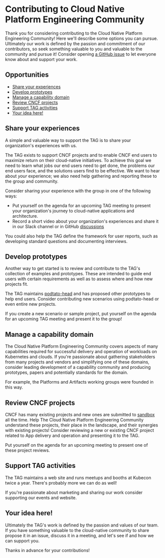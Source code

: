 # Contributing to Cloud Native Platform Engineering Community

Thank you for considering contributing to the Cloud Native Platform Engineering Community! Here we'll describe some options you can pursue. Ultimately our work is defined by the passion and commitment of our contributors, so seek something valuable to you and valuable to the community and pursue it! Consider opening [a GitHub issue](https://github.com/Cloud-Native-Platform-Engineering/cnpe-community/issues/new) to let everyone know about and support your work.

<!-- Also consider reviewing [TAG App Delivery's charter](https://github.com/cncf/toc/blob/main/tags/tag-charters/app-delivery.md) to be sure your work is in scope. -->

## Opportunities

- [Share your experiences](#share-your-experiences)
- [Develop prototypes](#develop-prototypes)
- [Manage a capability domain](#manage-a-capability-domain)
- [Review CNCF projects](#review-cncf-projects)
- [Support TAG activities](#support-tag-activities)
- [Your idea here!](#your-idea-here)

## Share your experiences

A simple and valuable way to support the TAG is to share your organization's experiences with us.

The TAG exists to support CNCF projects and to enable CNCF end users to maximize return on their cloud-native initiatives. To achieve this goal we need to learn what jobs our end users need to get done, the problems our end users face, and the solutions users find to be effective. We want to hear about _your_ experience; we also need help gathering and reporting these to the group and community.

Consider sharing your experience with the group in one of the following ways:

- Put yourself on the agenda for an upcoming TAG meeting to present your organization's journey to cloud-native applications and architecture.
- Record a short video about your organization's experiences and share it in our Slack channel or in GitHub [discussions](https://github.com/Cloud-Native-Platform-Engineering/cnpe-community/discussions)

You could also help the TAG define the framework for user reports, such as developing standard questions and documenting interviews.

## Develop prototypes

Another way to get started is to review and contribute to the TAG's collection of examples and prototypes. These are intended to guide end users with certain requirements as well as to assess where and how new projects fit.

The TAG maintains [podtato-head](https://github.com/podtato-head) and has proposed other prototypes to help end users. Consider contributing new scenarios using podtato-head or even entire new projects.

If you create a new scenario or sample project, put yourself on the agenda for an upcoming TAG meeting and present it to the group!

## Manage a capability domain

The Cloud Native Platform Engineering Community covers aspects of many capabilities required for successful delivery and operation of workloads on Kubernetes and clouds. If you're passionate about gathering stakeholders from many projects and vendors and simplifying one of these domains, consider leading development of a capability community and producing prototypes, papers and potentially standards for the domain.

For example, the Platforms and Artifacts working groups were founded in this way.

## Review CNCF projects

CNCF has many existing projects and new ones are submitted to [sandbox](https://github.com/cncf/sandbox/issues) all the time. Help The Cloud Native Platform Engineering Community understand these projects, their place in the landscape, and their synergies with existing projects! Consider reviewing a new or existing CNCF project related to App delivery and operation and presenting it to the TAG.

Put yourself on the agenda for an upcoming meeting to present one of these project reviews.

## Support TAG activities

The TAG maintains a web site and runs meetups and booths at Kubecon twice a year. There's probably more we can do as well!

If you're passionate about marketing and sharing our work consider supporting our events and website.

## Your idea here!

Ultimately the TAG's work is defined by the passion and values of our team. If you have something valuable to the cloud-native community to share propose it in an issue, discuss it in a meeting, and let's see if and how we can support you.

Thanks in advance for your contributions!
